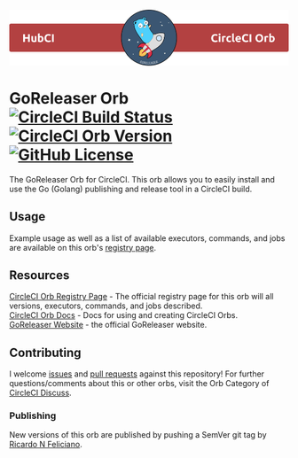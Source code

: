 ![GoReleaser Orb Logo](./img/header.png)

# GoReleaser Orb [![CircleCI Build Status](https://circleci.com/gh/hubci/goreleaser-orb.svg?style=shield "CircleCI Build Status")](https://circleci.com/gh/hubci/goreleaser-orb) [![CircleCI Orb Version](https://badges.circleci.com/orbs/hubci/goreleaser.svg)][reg-page] [![GitHub License](https://img.shields.io/badge/license-MIT-lightgrey.svg)](https://github.com/hubci/goreleaser-orb/blob/master/LICENSE)

The GoReleaser Orb for CircleCI.
This orb allows you to easily install and use the Go (Golang) publishing and release tool in a CircleCI build.


## Usage

Example usage as well as a list of available executors, commands, and jobs are available on this orb's [registry page][reg-page].


## Resources

[CircleCI Orb Registry Page][reg-page] - The official registry page for this orb will all versions, executors, commands, and jobs described.  
[CircleCI Orb Docs](https://circleci.com/docs/2.0/orb-intro/#section=configuration) - Docs for using and creating CircleCI Orbs.  
[GoReleaser Website](https://goreleaser.com/) - the official GoReleaser website.


## Contributing

I welcome [issues](https://github.com/hubci/goreleaser-orb/issues) and [pull requests](https://github.com/hubci/goreleaser-orb/pulls) against this repository!
For further questions/comments about this or other orbs, visit the Orb Category of [CircleCI Discuss](https://discuss.circleci.com/c/orbs).

### Publishing
New versions of this orb are published by pushing a SemVer git tag by [Ricardo N Feliciano](https://github.com/FelicianoTech).



[reg-page]: https://circleci.com/orbs/registry/orb/hubci/goreleaser
